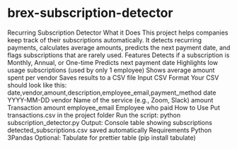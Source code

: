 # brex-subscription-detector
Recurring Subscription Detector
What it Does
This project helps companies keep track of their subscriptions automatically. It detects recurring payments, calculates average amounts, predicts the next payment date, and flags subscriptions that are rarely used.
Features
Detects if a subscription is Monthly, Annual, or One-time
Predicts next payment date
Highlights low usage subscriptions (used by only 1 employee)
Shows average amount spent per vendor
Saves results to a CSV file
Input CSV Format
Your CSV should look like this:
date,vendor,amount,description,employee_email,payment_method
date  YYYY-MM-DD
vendor  Name of the service (e.g., Zoom, Slack)
amount  Transaction amount
employee_email  Employee who paid
How to Use
Put transactions.csv in the project folder
Run the script:
python subscription_detector.py
Output:
Console table showing subscriptions
detected_subscriptions.csv saved automatically
Requirements
Python 3Pandas
Optional: Tabulate for prettier table (pip install tabulate)
